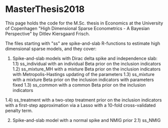 # MasterThesis2018

This page holds the code for the M.Sc. thesis in Economics at the University of Copenhagen "High Dimensional Sparse 
Econometrics - A Bayesian Perspective" by Ditlev Kiersgaard Frisch.

The files starting with "ss" are spike-and-slab R-functions to estimate high dimensional sparse models, and they cover:

1) Spike-and-slab models with Dirac delta spike and independence slab:
1.1) ss_individual with an individual Beta prior on the inclusion indicators
  1.2) ss_mixture_MH with a mixture Beta prior on the inclusion indicators with Metropolis-Hastings updating of the parameters
  1.3) ss_mixture with a mixture Beta prior on the inclusion indicators with parameters fixed
  1.3) ss_common with a common Beta prior on the inclusion indicators
  
  1.4) ss_treatment with a two-step treatment prior on the inclusion indicators with a first-step approximation via a Lasso          with a 10-fold cross-validated penalty term.
  
2) Spike-and-slab model with a normal spike and NMIG prior
  2.1) ss_NMIG

       

